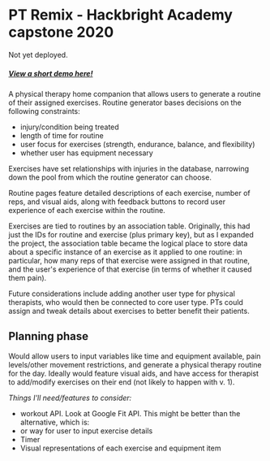 # PT Remix - Hackbright Academy capstone 2020 

Not yet deployed. 

##### [View a short demo here!](https://youtu.be/YWSyoudovsI)

A physical therapy home companion that allows users to generate a routine of their assigned exercises. Routine generator bases decisions on the following constraints:

- injury/condition being treated
- length of time for routine
- user focus for exercises (strength, endurance, balance, and flexibility)
- whether user has equipment necessary

Exercises have set relationships with injuries in the database, narrowing down the pool from which the routine generator can choose.

Routine pages feature detailed descriptions of each exercise, number of reps, and visual aids, along with feedback buttons to record user experience of each exercise within the routine.

Exercises are tied to routines by an association table. Originally, this had just the IDs for routine and exercise (plus primary key), but as I expanded the project, the association table became the logical place to store data about a specific instance of an exercise as it applied to one routine: in particular, how many reps of that exercise were assigned in that routine, and the user's experience of that exercise (in terms of whether it caused them pain).

Future considerations include adding another user type for physical therapists, who would then be connected to core user type. PTs could assign and tweak details about exercises to better benefit their patients. 

## Planning phase

Would allow users to input variables like time and equipment available, pain levels/other movement restrictions, and generate a physical therapy routine for the day. Ideally would feature visual aids, and have access for therapist to add/modify exercises on their end (not likely to happen with v. 1). 

*Things I'll need/features to consider:*
- workout API. Look at Google Fit API. This might be better than the alternative, which is:
- or way for user to input exercise details
- Timer
- Visual representations of each exercise and equipment item
